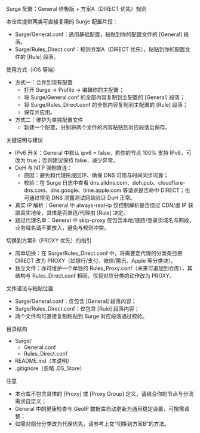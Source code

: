 Surge 配置：General 终极版 + 方案A（DIRECT 优先）规则

本仓库提供两类可直接复用的 Surge 配置片段：

- Surge/General.conf：通用基础配置，粘贴到你的配置文件的 [General] 段落。
- Surge/Rules_Direct.conf：规则方案A（DIRECT 优先），粘贴到你的配置文件的 [Rule] 段落。

使用方式（iOS 等端）
- 方式一：合并到现有配置
  - 打开 Surge -> Profile -> 编辑你的主配置；
  - 将 Surge/General.conf 的全部内容复制到主配置的 [General] 段落；
  - 将 Surge/Rules_Direct.conf 的全部内容复制到主配置的 [Rule] 段落；
  - 保存并应用。
- 方式二：维护为单独配置文件
  - 新建一个配置，分别将两个文件的内容粘贴到对应段落后保存。

关键说明与建议
- IPv6 开关：General 中默认 ipv6 = false。若你的节点 100% 支持 IPv6，可改为 true；否则建议保持 false，减少异常。
- DoH 与 NTP 强制直连：
  - 原因：避免和代理形成回环、确保 DNS 可用与时间同步可靠；
  - 校验：在 Surge 日志中查看 dns.alidns.com、doh.pub、cloudflare-dns.com、dns.google、time.apple.com 等请求是否命中 DIRECT；也可通过常见 DNS 泄露测试网站验证 DoH 正常。
- 真实 IP 解析：General 中 always-real-ip 仅控制解析是否绕过 CDN/虚 IP 获取真实地址，具体是否直连/代理由 [Rule] 决定。
- 跳过代理名单：General 中 skip-proxy 仅包含本地/链路/登录页域名与网段，业务域名请不要放入，避免与规则冲突。

切换到方案B（PROXY 优先）的指引
- 简单切换：在 Surge/Rules_Direct.conf 中，将需要走代理的分类条目把 DIRECT 改为 PROXY（如银行/支付、微信/腾讯、Apple 等分类块）。
- 独立文件：亦可维护一个单独的 Rules_Proxy.conf（未来可追加到仓库），其结构与 Rules_Direct.conf 相同，仅将对应分类的动作改为 PROXY。

文件语法与粘贴位置
- Surge/General.conf：仅包含 [General] 段落内容；
- Surge/Rules_Direct.conf：仅包含 [Rule] 段落内容；
- 两个文件均可直接复制粘贴到 Surge 对应段落通过校验。

目录结构
- Surge/
  - General.conf
  - Rules_Direct.conf
- README.md（本说明）
- .gitignore（忽略 .DS_Store）

注意
- 本仓库不包含具体的 [Proxy] 或 [Proxy Group] 定义，请结合你的节点与分流需求自定义；
- General 中的健康检查与 GeoIP 数据库自动更新为通用稳定设置，可按需调整；
- 如需对部分分类改为代理优先，请参考上文“切换到方案B”的方法。
